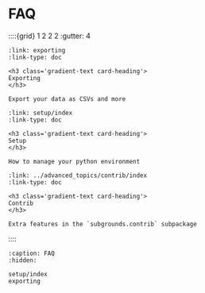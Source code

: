 # FAQ

::::{grid} 1 2 2 2
:gutter: 4

```{grid-item-card}
:link: exporting
:link-type: doc

<h3 class='gradient-text card-heading'>
Exporting
</h3>

Export your data as CSVs and more
```

```{grid-item-card}
:link: setup/index
:link-type: doc

<h3 class='gradient-text card-heading'>
Setup
</h3>

How to manage your python environment
```

```{grid-item-card}
:link: ../advanced_topics/contrib/index
:link-type: doc

<h3 class='gradient-text card-heading'>
Contrib
</h3>

Extra features in the `subgrounds.contrib` subpackage
```

::::

```{toctree}
:caption: FAQ
:hidden:

setup/index
exporting
```
